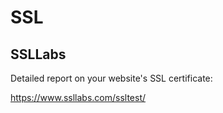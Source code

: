 # SSL

## SSLLabs

Detailed report on your website's SSL certificate:

<https://www.ssllabs.com/ssltest/>
